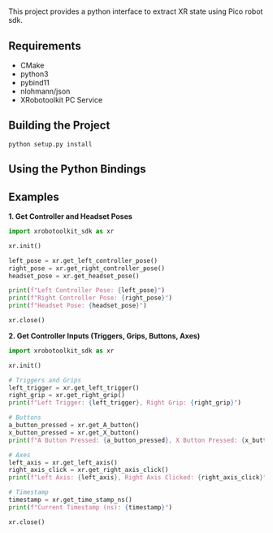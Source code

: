 # 

This project provides a python interface to extract XR state using Pico robot sdk.

## Requirements

- CMake
- python3
- pybind11
- nlohmann/json
- XRobotoolkit PC Service

## Building the Project

```
python setup.py install
```

## Using the Python Bindings

## Examples

**1. Get Controller and Headset Poses**

```python
import xrobotoolkit_sdk as xr

xr.init()

left_pose = xr.get_left_controller_pose()
right_pose = xr.get_right_controller_pose()
headset_pose = xr.get_headset_pose()

print(f"Left Controller Pose: {left_pose}")
print(f"Right Controller Pose: {right_pose}")
print(f"Headset Pose: {headset_pose}")

xr.close()
```

**2. Get Controller Inputs (Triggers, Grips, Buttons, Axes)**

```python
import xrobotoolkit_sdk as xr

xr.init()

# Triggers and Grips
left_trigger = xr.get_left_trigger()
right_grip = xr.get_right_grip()
print(f"Left Trigger: {left_trigger}, Right Grip: {right_grip}")

# Buttons
a_button_pressed = xr.get_A_button()
x_button_pressed = xr.get_X_button()
print(f"A Button Pressed: {a_button_pressed}, X Button Pressed: {x_button_pressed}")

# Axes
left_axis = xr.get_left_axis()
right_axis_click = xr.get_right_axis_click()
print(f"Left Axis: {left_axis}, Right Axis Clicked: {right_axis_click}")

# Timestamp
timestamp = xr.get_time_stamp_ns()
print(f"Current Timestamp (ns): {timestamp}")

xr.close()
```
